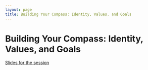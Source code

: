 ```yaml
---
layout: page
title: Building Your Compass: Identity, Values, and Goals
---
```


# Building Your Compass: Identity, Values, and Goals

[Slides for the session](https://docs.google.com/presentation/d/1VaCY9QmqUSMXJ90lfx0wKM85ZUIXS3UiErFuQU_dwAg/edit?usp=sharing)
